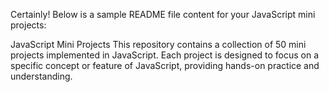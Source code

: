 
Certainly! Below is a sample README file content for your JavaScript mini projects:

JavaScript Mini Projects
This repository contains a collection of 50 mini projects implemented in JavaScript. Each project is designed to focus on a specific concept or feature of JavaScript, providing hands-on practice and understanding.
